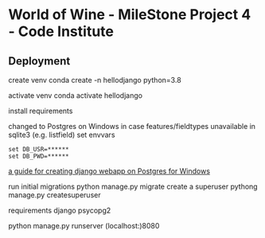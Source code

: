 # World of Wine - MileStone Project 4 - Code Institute


## Deployment
create venv
conda create -n hellodjango python=3.8

activate venv
conda activate hellodjango

install requirements

changed to Postgres on Windows in case features/fieldtypes unavailable in sqlite3 (e.g. listfield)
set envvars

```
set DB_USR=******
set DB_PWD=******
```

[a guide for creating django webapp on Postgres for Windows](https://medium.com/@9cv9official/creating-a-django-web-application-with-a-postgresql-database-on-windows-c1eea38fe294)


run initial migrations
python manage.py migrate
create a superuser 
pythong manage.py createsuperuser

requirements
django
psycopg2

python manage.py runserver (localhost:)8080

